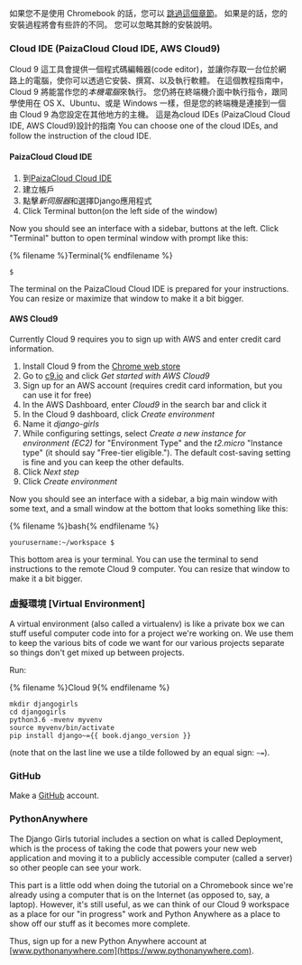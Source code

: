 如果您不是使用 Chromebook 的話，您可以 [跳過這個章節](http://tutorial.djangogirls.org/en/installation/#install-python)。 如果是的話，您的安裝過程將會有些許的不同。 您可以忽略其餘的安裝說明。

### Cloud IDE (PaizaCloud Cloud IDE, AWS Cloud9)

Cloud 9 這工具會提供一個程式碼編輯器(code editor)，並讓你存取一台位於網路上的電腦，使你可以透過它安裝、撰寫、以及執行軟體。 在這個教程指南中，Cloud 9 將能當作您的*本機電腦*來執行。 您仍將在終端機介面中執行指令，跟同學使用在 OS X、Ubuntu、或是 Windows 一樣，但是您的終端機是連接到一個由 Cloud 9 為您設定在其他地方的主機。 這是為cloud IDEs (PaizaCloud Cloud IDE, AWS Cloud9)設計的指南 You can choose one of the cloud IDEs, and follow the instruction of the cloud IDE.

#### PaizaCloud Cloud IDE

1. 到[PaizaCloud Cloud IDE](https://paiza.cloud/)
2. 建立帳戶
3. 點擊*新伺服器*和選擇Django應用程式
4. Click Terminal button(on the left side of the window)

Now you should see an interface with a sidebar, buttons at the left. Click "Terminal" button to open terminal window with prompt like this:

{% filename %}Terminal{% endfilename %}

    $
    

The terminal on the PaizaCloud Cloud IDE is prepared for your instructions. You can resize or maximize that window to make it a bit bigger.

#### AWS Cloud9

Currently Cloud 9 requires you to sign up with AWS and enter credit card information.

1. Install Cloud 9 from the [Chrome web store](https://chrome.google.com/webstore/detail/cloud9/nbdmccoknlfggadpfkmcpnamfnbkmkcp)
2. Go to [c9.io](https://c9.io) and click *Get started with AWS Cloud9*
3. Sign up for an AWS account (requires credit card information, but you can use it for free)
4. In the AWS Dashboard, enter *Cloud9* in the search bar and click it
5. In the Cloud 9 dashboard, click *Create environment*
6. Name it *django-girls*
7. While configuring settings, select *Create a new instance for environment (EC2)* for "Environment Type" and the *t2.micro* "Instance type" (it should say "Free-tier eligible."). The default cost-saving setting is fine and you can keep the other defaults.
8. Click *Next step*
9. Click *Create environment*

Now you should see an interface with a sidebar, a big main window with some text, and a small window at the bottom that looks something like this:

{% filename %}bash{% endfilename %}

    yourusername:~/workspace $
    

This bottom area is your terminal. You can use the terminal to send instructions to the remote Cloud 9 computer. You can resize that window to make it a bit bigger.

### 虛擬環境 [Virtual Environment]

A virtual environment (also called a virtualenv) is like a private box we can stuff useful computer code into for a project we're working on. We use them to keep the various bits of code we want for our various projects separate so things don't get mixed up between projects.

Run:

{% filename %}Cloud 9{% endfilename %}

    mkdir djangogirls
    cd djangogirls
    python3.6 -mvenv myvenv
    source myvenv/bin/activate
    pip install django~={{ book.django_version }}
    

(note that on the last line we use a tilde followed by an equal sign: `~=`).

### GitHub

Make a [GitHub](https://github.com) account.

### PythonAnywhere

The Django Girls tutorial includes a section on what is called Deployment, which is the process of taking the code that powers your new web application and moving it to a publicly accessible computer (called a server) so other people can see your work.

This part is a little odd when doing the tutorial on a Chromebook since we're already using a computer that is on the Internet (as opposed to, say, a laptop). However, it's still useful, as we can think of our Cloud 9 workspace as a place for our "in progress" work and Python Anywhere as a place to show off our stuff as it becomes more complete.

Thus, sign up for a new Python Anywhere account at [www.pythonanywhere.com](https://www.pythonanywhere.com).